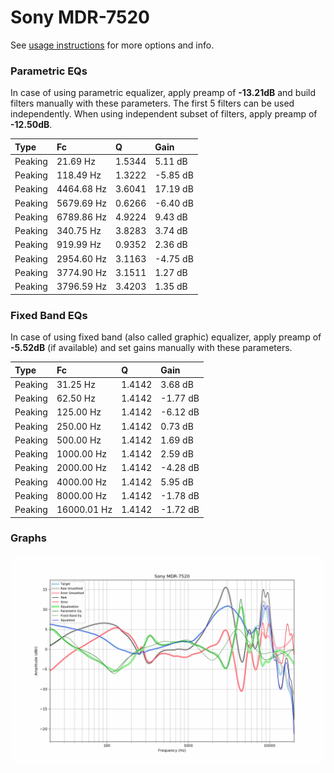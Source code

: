 # Sony MDR-7520
See [usage instructions](https://github.com/jaakkopasanen/AutoEq#usage) for more options and info.

### Parametric EQs
In case of using parametric equalizer, apply preamp of **-13.21dB** and build filters manually
with these parameters. The first 5 filters can be used independently.
When using independent subset of filters, apply preamp of **-12.50dB**.

| Type    | Fc         |      Q | Gain     |
|:--------|:-----------|:-------|:---------|
| Peaking | 21.69 Hz   | 1.5344 | 5.11 dB  |
| Peaking | 118.49 Hz  | 1.3222 | -5.85 dB |
| Peaking | 4464.68 Hz | 3.6041 | 17.19 dB |
| Peaking | 5679.69 Hz | 0.6266 | -6.40 dB |
| Peaking | 6789.86 Hz | 4.9224 | 9.43 dB  |
| Peaking | 340.75 Hz  | 3.8283 | 3.74 dB  |
| Peaking | 919.99 Hz  | 0.9352 | 2.36 dB  |
| Peaking | 2954.60 Hz | 3.1163 | -4.75 dB |
| Peaking | 3774.90 Hz | 3.1511 | 1.27 dB  |
| Peaking | 3796.59 Hz | 3.4203 | 1.35 dB  |

### Fixed Band EQs
In case of using fixed band (also called graphic) equalizer, apply preamp of **-5.52dB**
(if available) and set gains manually with these parameters.

| Type    | Fc          |      Q | Gain     |
|:--------|:------------|:-------|:---------|
| Peaking | 31.25 Hz    | 1.4142 | 3.68 dB  |
| Peaking | 62.50 Hz    | 1.4142 | -1.77 dB |
| Peaking | 125.00 Hz   | 1.4142 | -6.12 dB |
| Peaking | 250.00 Hz   | 1.4142 | 0.73 dB  |
| Peaking | 500.00 Hz   | 1.4142 | 1.69 dB  |
| Peaking | 1000.00 Hz  | 1.4142 | 2.59 dB  |
| Peaking | 2000.00 Hz  | 1.4142 | -4.28 dB |
| Peaking | 4000.00 Hz  | 1.4142 | 5.95 dB  |
| Peaking | 8000.00 Hz  | 1.4142 | -1.78 dB |
| Peaking | 16000.01 Hz | 1.4142 | -1.72 dB |

### Graphs
![](./Sony%20MDR-7520.png)